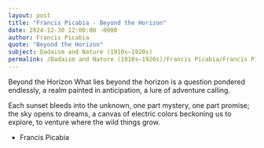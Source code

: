 ```yaml
---
layout: post
title: "Francis Picabia - Beyond the Horizon"
date: 2024-12-30 12:00:00 -0000
author: Francis Picabia
quote: "Beyond the Horizon"
subject: Dadaism and Nature (1910s–1920s)
permalink: /Dadaism and Nature (1910s–1920s)/Francis Picabia/Francis Picabia - Beyond the Horizon
---
```


Beyond the Horizon
What lies beyond the horizon
is a question pondered endlessly,
a realm painted in anticipation,
a lure of adventure calling.

Each sunset bleeds into the unknown,
one part mystery, one part promise;
the sky opens to dreams,
a canvas of electric colors
beckoning us to explore,
to venture where the wild things grow.


- Francis Picabia
